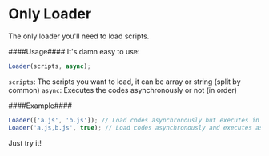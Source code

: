 Only Loader
===========

The only loader you'll need to load scripts.

####Usage####
It's damn easy to use:
```javascript
Loader(scripts, async);
```
`scripts`: The scripts you want to load, it can be array or string (split by common)
`async`: Executes the codes asynchronously or not (in order)

####Example####

```javascript
Loader(['a.js', 'b.js']); // Load codes asynchronously but executes in order
Loader('a.js,b.js', true); // Load codes asynchronously and executes as soon as possible
```

Just try it!
